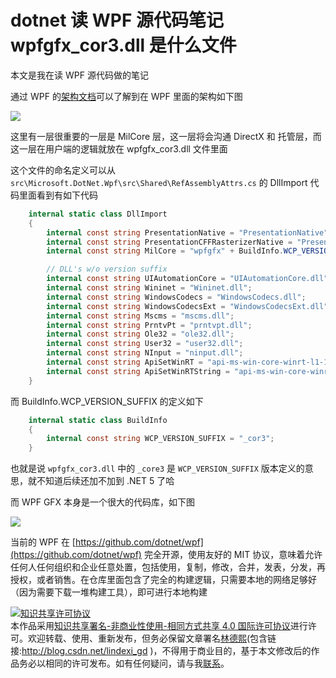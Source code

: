
# dotnet 读 WPF 源代码笔记 wpfgfx_cor3.dll 是什么文件

本文是我在读 WPF 源代码做的笔记

<!--more-->



<!-- 标签：WPF，WPF源代码 -->
<!-- 发布 -->

通过 WPF 的[架构文档](https://docs.microsoft.com/en-us/dotnet/desktop/wpf/advanced/wpf-architecture)可以了解到在 WPF 里面的架构如下图


![](http://image.acmx.xyz/lindexi%2F202012201558111083.jpg)

这里有一层很重要的一层是 MilCore 层，这一层将会沟通 DirectX 和 托管层，而这一层在用户端的逻辑就放在 wpfgfx_cor3.dll 文件里面

这个文件的命名定义可以从 `src\Microsoft.DotNet.Wpf\src\Shared\RefAssemblyAttrs.cs` 的 DllImport 代码里面看到有如下代码

```csharp
    internal static class DllImport
    {
        internal const string PresentationNative = "PresentationNative" + BuildInfo.WCP_VERSION_SUFFIX + ".dll";
        internal const string PresentationCFFRasterizerNative = "PresentationCFFRasterizerNative" + BuildInfo.WCP_VERSION_SUFFIX + ".dll";
        internal const string MilCore = "wpfgfx" + BuildInfo.WCP_VERSION_SUFFIX + ".dll";

        // DLL's w/o version suffix
        internal const string UIAutomationCore = "UIAutomationCore.dll";
        internal const string Wininet = "Wininet.dll";
        internal const string WindowsCodecs = "WindowsCodecs.dll";
        internal const string WindowsCodecsExt = "WindowsCodecsExt.dll";
        internal const string Mscms = "mscms.dll";
        internal const string PrntvPt = "prntvpt.dll";
        internal const string Ole32 = "ole32.dll";
        internal const string User32 = "user32.dll";
        internal const string NInput = "ninput.dll";
        internal const string ApiSetWinRT = "api-ms-win-core-winrt-l1-1-0.dll";
        internal const string ApiSetWinRTString = "api-ms-win-core-winrt-string-l1-1-0.dll";
    }
```

而 BuildInfo.WCP_VERSION_SUFFIX 的定义如下

```csharp
    internal static class BuildInfo
    {
        internal const string WCP_VERSION_SUFFIX = "_cor3";
    }
```

也就是说 `wpfgfx_cor3.dll` 中的 `_core3` 是 `WCP_VERSION_SUFFIX` 版本定义的意思，就不知道后续还加不加到 .NET 5 了哈

而 WPF GFX 本身是一个很大的代码库，如下图

![](http://image.acmx.xyz/lindexi%2F20201220166193110.jpg)

当前的 WPF 在 [https://github.com/dotnet/wpf](https://github.com/dotnet/wpf) 完全开源，使用友好的 MIT 协议，意味着允许任何人任何组织和企业任意处置，包括使用，复制，修改，合并，发表，分发，再授权，或者销售。在仓库里面包含了完全的构建逻辑，只需要本地的网络足够好（因为需要下载一堆构建工具），即可进行本地构建





<a rel="license" href="http://creativecommons.org/licenses/by-nc-sa/4.0/"><img alt="知识共享许可协议" style="border-width:0" src="https://licensebuttons.net/l/by-nc-sa/4.0/88x31.png" /></a><br />本作品采用<a rel="license" href="http://creativecommons.org/licenses/by-nc-sa/4.0/">知识共享署名-非商业性使用-相同方式共享 4.0 国际许可协议</a>进行许可。欢迎转载、使用、重新发布，但务必保留文章署名[林德熙](http://blog.csdn.net/lindexi_gd)(包含链接:http://blog.csdn.net/lindexi_gd )，不得用于商业目的，基于本文修改后的作品务必以相同的许可发布。如有任何疑问，请与我[联系](mailto:lindexi_gd@163.com)。